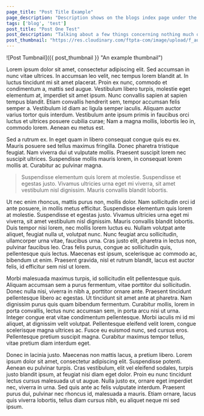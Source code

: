 ```yaml
---
page_title: "Post Title Example"
page_description: "Description shows on the blogs index page under the link to the post"
tags: ['blog', 'test']
post_title: "Post One Test"
post_description: "Talking about a few things concerning nothing much of anything. Just talking for the sake of talking, ya know. Kinda like... now."
post_thumbnail: "https://res.cloudinary.com/ftpta-com/image/upload/f_auto,q_70,c_thumb/v1586702753/the%20hounds/20191128_211556_uw8xm5"
---
```


![Post Tumbnail]({{ post_thumbnail }} "An example thumbnail")

Lorem ipsum dolor sit amet, consectetur adipiscing elit. Sed accumsan in nunc vitae ultrices. In accumsan leo velit, nec tempus lorem blandit at. In luctus tincidunt mi sit amet placerat. Proin ex nunc, commodo et condimentum a, mattis sed augue. Vestibulum libero turpis, molestie eget elementum at, imperdiet sit amet ipsum. Nunc convallis sapien at sapien tempus blandit. Etiam convallis hendrerit sem, tempor accumsan felis semper a. Vestibulum id diam ac ligula semper iaculis. Aliquam auctor varius tortor quis interdum. Vestibulum ante ipsum primis in faucibus orci luctus et ultrices posuere cubilia curae; Nam a magna mollis, lobortis leo in, commodo lorem. Aenean eu metus est.

Sed a rutrum ex. In eget quam in libero consequat congue quis eu ex. Mauris posuere sed tellus maximus fringilla. Donec pharetra tristique feugiat. Nam viverra dui ut vulputate mollis. Praesent suscipit lorem nec suscipit ultrices. Suspendisse mollis mauris lorem, in consequat lorem mollis at. Curabitur ac pulvinar magna.

>Suspendisse elementum quis lorem at molestie. Suspendisse et egestas justo. Vivamus ultricies urna eget mi viverra, sit amet vestibulum nisl dignissim. Mauris convallis blandit lobortis.

Ut nec enim rhoncus, mattis purus non, mollis dolor. Nam sollicitudin orci id ante posuere, in mollis metus efficitur. Suspendisse elementum quis lorem at molestie. Suspendisse et egestas justo. Vivamus ultricies urna eget mi viverra, sit amet vestibulum nisl dignissim. Mauris convallis blandit lobortis. Duis tempor nisi lorem, nec mollis lorem luctus eu. Nullam volutpat ante aliquet, feugiat nulla ut, volutpat nunc. Nunc feugiat arcu sollicitudin, ullamcorper urna vitae, faucibus urna. Cras justo elit, pharetra in lectus non, pulvinar faucibus leo. Cras felis purus, congue ac sollicitudin quis, pellentesque quis lectus. Maecenas est ipsum, scelerisque ac commodo ac, bibendum ut enim. Praesent gravida, nisl et rutrum blandit, lacus est auctor felis, id efficitur sem nisl ut lorem.

Morbi malesuada maximus turpis, id sollicitudin elit pellentesque quis. Aliquam accumsan sem a purus fermentum, vitae porttitor dui sollicitudin. Donec nulla nisi, viverra in nibh a, porttitor ornare ante. Praesent tincidunt pellentesque libero ac egestas. Ut tincidunt sit amet ante at pharetra. Nam dignissim purus quis quam bibendum fermentum. Curabitur mollis, lorem in porta convallis, lectus nunc accumsan sem, in porta arcu nisi ut urna. Integer congue erat vitae condimentum pellentesque. Morbi iaculis mi id mi aliquet, at dignissim velit volutpat. Pellentesque eleifend velit lorem, congue scelerisque magna ultrices ac. Fusce eu euismod nunc, sed cursus eros. Pellentesque pretium suscipit magna. Curabitur maximus tempor tellus, vitae pretium diam interdum eget.

Donec in lacinia justo. Maecenas non mattis lacus, a pretium libero. Lorem ipsum dolor sit amet, consectetur adipiscing elit. Suspendisse potenti. Aenean eu pulvinar turpis. Cras vestibulum, elit vel eleifend sodales, turpis justo blandit ipsum, at feugiat nisi diam eget dolor. Proin eu nunc tincidunt lectus cursus malesuada ut ut augue. Nulla justo ex, ornare eget imperdiet nec, viverra in urna. Sed quis ante ac felis vulputate interdum. Praesent purus dui, pulvinar nec rhoncus id, malesuada a mauris. Etiam ornare, lacus quis viverra lobortis, tellus diam cursus nibh, eu aliquet neque mi sed ipsum.